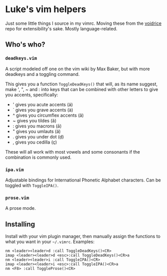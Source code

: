 # Luke's vim helpers

Just some little things I source in my vimrc. Moving these from the [voidrice](https://github.com/lukesmithxyz/voidrice) repo for extensibility's sake. Mostly language-related.

## Who's who?

### `deadkeys.vim`

A script modeled off one on the vim wiki by Max Baker, but with more deadkeys and a toggling command.

This gives you a function `ToggleDeadKeys()` that will, as its name suggest, make ', ", ~ and : into keys that can be combined with other letters to give you accents, specifically:

* ' gives you acute accents (á)
* ` gives you grave accents (à)
* ^ gives you circumflex accents (â)
* ~ gives you tildes (ã)
* : gives you macrons (ā)
* " gives you umlauts (ä)
* . gives you under dot (ḍ)
* , gives you cedilla (ç)

These will all work with most vowels and some consonants if the combination is commonly used.

### `ipa.vim`

Adjustable bindings for International Phonetic Alphabet characters. Can be toggled with `ToggleIPA()`.

### `prose.vim`

A prose mode.

## Installing

Install with your vim plugin manager, then manually assign the functions to what you want in your `~/.vimrc`. Examples:

```
nm <leader><leader>d :call ToggleDeadKeys()<CR>
imap <leader><leader>d <esc>:call ToggleDeadKeys()<CR>a
nm <leader><leader>i :call ToggleIPA()<CR>
imap <leader><leader>i <esc>:call ToggleIPA()<CR>a
nm <F8> :call ToggleProse()<CR>
```
